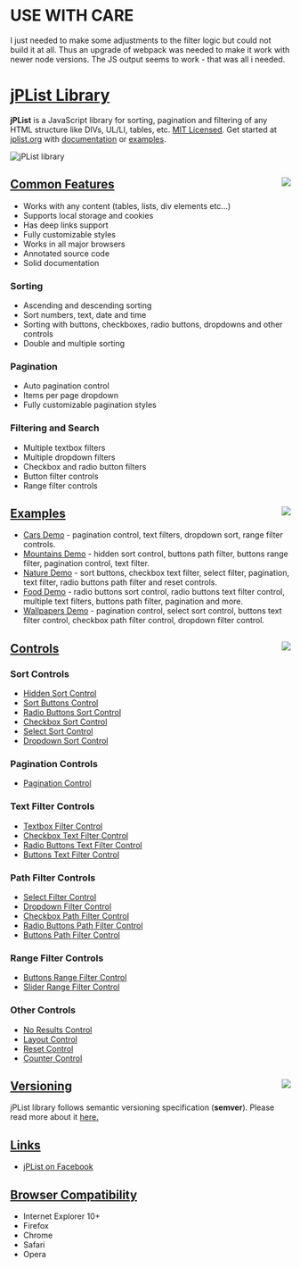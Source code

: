 # USE WITH CARE

I just needed to make some adjustments to the filter logic but could not build it at all. Thus an upgrade of webpack was needed to make it work with newer node versions.
The JS output seems to work - that was all i needed. 


# [jPList Library](https://jplist.org)

**jPList** is a JavaScript library for sorting, pagination and filtering of any HTML structure like DIVs, UL/LI, tables, etc. [MIT Licensed](https://github.com/1rosehip/jplist-es6/blob/master/LICENSE.txt). Get started at [jplist.org](https://jplist.org) with [documentation](https://jplist.org/documentation/getting-started) or [examples](https://jplist.org/examples/index).

![jPList library](https://www.jplist.org/img/github/screenshot-2.png "jPList library")

## [Common Features](#common-features) <img src="https://www.jplist.org/img/github/jplist.png" align="right">
- Works with any content (tables, lists, div elements etc...)
- Supports local storage and cookies
- Has deep links support
- Fully customizable styles
- Works in all major browsers
- Annotated source code
- Solid documentation

### Sorting
- Ascending and descending sorting
- Sort numbers, text, date and time
- Sorting with buttons, checkboxes, radio buttons, dropdowns and other controls
- Double and multiple sorting

### Pagination
- Auto pagination control
- Items per page dropdown
- Fully customizable pagination styles

### Filtering and Search
- Multiple textbox filters
- Multiple dropdown filters
- Checkbox and radio button filters
- Button filter controls
- Range filter controls

## [Examples](#examples) <img src="https://www.jplist.org/img/github/bookmark.png" align="right">
- [Cars Demo](https://www.jplist.org/examples/cars) - pagination control, text filters, dropdown sort, range filter controls.
- [Mountains Demo](https://www.jplist.org/examples/mountains) - hidden sort control, buttons path filter, buttons range filter, pagination control, text filter.
- [Nature Demo](https://www.jplist.org/examples/nature) - sort buttons, checkbox text filter, select filter, pagination, text filter, radio buttons path filter and reset controls.
- [Food Demo](https://www.jplist.org/examples/food) - radio buttons sort control, radio buttons text filter control, multiple text filters, buttons path filter, pagination and more.
- [Wallpapers Demo](https://www.jplist.org/examples/wallpapers) - pagination control, select sort control, buttons text filter control, checkbox path filter control, dropdown filter control.

## [Controls](#controls) <img src="https://www.jplist.org/img/github/tools-1.png?v=1" align="right">

### Sort Controls
- [Hidden Sort Control](https://www.jplist.org/documentation/controls/hidden-sort)
- [Sort Buttons Control](https://www.jplist.org/documentation/controls/sort-buttons)
- [Radio Buttons Sort Control](https://www.jplist.org/documentation/controls/radio-buttons-sort)
- [Checkbox Sort Control](https://www.jplist.org/documentation/controls/checkbox-sort)
- [Select Sort Control](https://www.jplist.org/documentation/controls/select-sort)
- [Dropdown Sort Control](https://www.jplist.org/documentation/controls/dropdown-sort)

### Pagination Controls
- [Pagination Control](https://www.jplist.org/documentation/controls/pagination)

### Text Filter Controls
- [Textbox Filter Control](https://www.jplist.org/documentation/controls/textbox-filter)
- [Checkbox Text Filter Control](https://www.jplist.org/documentation/controls/checkbox-text-filter)
- [Radio Buttons Text Filter Control](https://www.jplist.org/documentation/controls/radio-buttons-text-filter)
- [Buttons Text Filter Control](https://www.jplist.org/documentation/controls/buttons-text-filter)

### Path Filter Controls
- [Select Filter Control](https://www.jplist.org/documentation/controls/select-filter)
- [Dropdown Filter Control](https://www.jplist.org/documentation/controls/dropdown-filter)
- [Checkbox Path Filter Control](https://www.jplist.org/documentation/controls/checkbox-path-filter)
- [Radio Buttons Path Filter Control](https://www.jplist.org/documentation/controls/radio-buttons-path-filter)
- [Buttons Path Filter Control](https://www.jplist.org/documentation/controls/buttons-path-filter)

### Range Filter Controls
- [Buttons Range Filter Control](https://www.jplist.org/documentation/controls/buttons-range-filter)
- [Slider Range Filter Control](https://www.jplist.org/documentation/controls/slider-range-filter)

### Other Controls
- [No Results Control](https://www.jplist.org/documentation/controls/no-results)
- [Layout Control](https://www.jplist.org/documentation/controls/layout)
- [Reset Control](https://www.jplist.org/documentation/controls/reset)
- [Counter Control](https://www.jplist.org/documentation/controls/counter)

## [Versioning](#versioning) <img src="https://www.jplist.org/img/github/puzzle.png" align="right">
jPList library follows semantic versioning specification (**semver**). Please read more about it [here.](https://semver.org/)

## [Links](#links) 
- [jPList on Facebook](https://www.facebook.com/jplist/)

## [Browser Compatibility](#browser-compat) 
- Internet Explorer 10+
- Firefox
- Chrome
- Safari
- Opera

